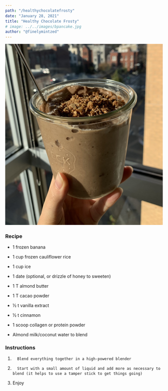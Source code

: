 ```yaml
---
path: "/healthychocolatefrosty"
date: "January 28, 2021"
title: "Healthy Chocolate Frosty"
# image: ../../images/bpancake.jpg
author: "@finelymintzed"
---
```


![Healthy Chocolate Frosty](./frosty.jpg)

### Recipe

- 1 frozen banana

- 1 cup frozen cauliflower rice

- 1 cup ice

- 1 date (optional, or drizzle of honey to sweeten)

- 1 T almond butter

- 1 T cacao powder

- ½ t vanilla extract

- ½ t cinnamon

- 1 scoop collagen or protein powder

- Almond milk/coconut water to blend

### Instructions

1.       Blend everything together in a high-powered blender

2.       Start with a small amount of liquid and add more as necessary to blend (it helps to use a tamper stick to get things going)

3.  Enjoy
